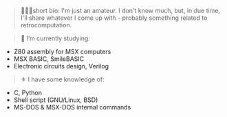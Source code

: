 > short bio:
I'm just an amateur. I don't know much, but, in due time, I'll share whatever I come up with - probably something related to retrocomputation. 

> 💮 I’m currently studying:
- Z80 assembly for MSX computers
- MSX BASIC, SmileBASIC
- Electronic circuits design, Verilog
> ⚜ I have some knowledge of:
- C, Python
- Shell script (GNU/Linux, BSD)
- MS-DOS & MSX-DOS internal commands
